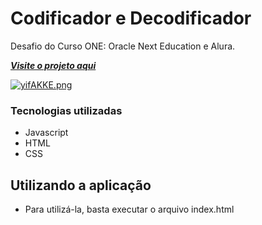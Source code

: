 # Codificador e Decodificador 

Desafio do Curso ONE: Oracle Next Education e Alura.

[***Visite o projeto aqui***](https://jessicakopps.github.io/alura-one-challenge/)<br />


[![yifAKKE.png](https://i.imgur.com/yifAKKE.png)](https://imgur.com/yifAKKE)
</div>

### Tecnologias utilizadas

- Javascript
- HTML
- CSS

## Utilizando a aplicação
- Para utilizá-la, basta executar o arquivo index.html
